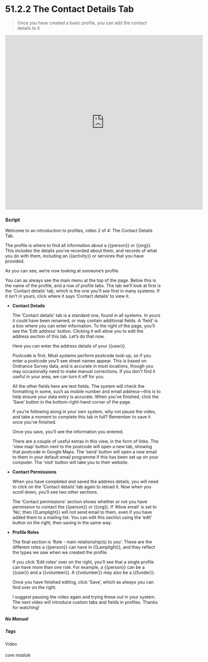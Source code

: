 # 51.2.2 The Contact Details Tab

> Once you have created a basic profile, you can add the contact details to it



<iframe width="640" height="564" src="https://player.vimeo.com/video/279238850" frameborder="0" allowFullScreen mozallowfullscreen webkitAllowFullScreen></iframe>

### Script

Welcome to an introduction to profiles, video 2 of 4: The Contact Details Tab.

The profile is where to find all information about a {{person}} or {{org}}. This includes the details you’ve recorded about them, and records of what you do with them, including an {{activity}} or services that you have provided.

As you can see, we’re now looking at someone’s profile.

You can as always see the main menu at the top of the page. Below this is the name of the profile, and a row of profile tabs.
The tab we’ll look at first is the ‘Contact details’ tab, which is the one you’ll see first in many systems. If it isn’t in yours, click where it says ‘Contact details’ to view it.

- **Contact Details**

   The ‘Contact details’ tab is a standard one, found in all systems. In yours it could have been renamed, or may contain additional fields. A ‘field’ is a box where you can enter information. To the right of the page, you’ll see the ‘Edit address’ button. Clicking it will allow you to edit the address section of this tab. Let’s do that now.

   Here you can enter the address details of your {{user}}. 

   Postcode is first. Most systems perform postcode look-up, so if you enter a postcode you’ll see street names appear. This is based on Ordnance Survey data, and is accurate in most locations, though you may occasionally need to make manual corrections. If you don’t find it useful in your area, we can turn it off for you.

   All the other fields here are text fields. The system will check the formatting in some, such as mobile number and email address—this is to help ensure your data entry is accurate. When you’ve finished, click the ‘Save’ button in the bottom-right-hand corner of the page.  
   
   If you’re following along in your own system, why not pause the video, and take a moment to complete this tab in full? Remember to save it once you’ve finished.

   Once you save, you’ll see the information you entered.

   There are a couple of useful extras in this view, in the form of links. The ‘view map’ button next to the postcode will open a new tab, showing that postcode in Google Maps. The ‘send’ button will open a new email to them in your default email programme if this has been set up on your computer. The ‘visit’ button will take you to their website.

- **Contact Permissions**

   When you have completed and saved the address details, you will need to click on the ‘Contact details’ tab again to reload it. Now when you scroll down, you’ll see two other sections.

   The ‘Contact permissions’ section shows whether or not you have permission to contact the {{person}} or {{org}}. If ‘Allow email’ is set to ‘No’, then {{Lamplight}} will not send email to them, even if you have added them to a mailing list. You can edit this section using the ‘edit’ button on the right, then saving in the same way.

- **Profile Roles**

   The final section is ‘Role - main relationship(s) to you’. These are the different roles a {{person}} can have in {{Lamplight}}, and they reflect the types we saw when we created the profile.

   If you click ‘Edit roles’ over on the right, you’ll see that a single profile can have more than one role. For example, a {{person}} can be a {{user}}
   and a {{volunteer}}. A {{volunteer}} may also be a {{funder}}. 

   Once you have finished editing, click ‘Save’, which as always you can find over on the right. 

   I suggest pausing the video again and trying these out in your system. The next video will introduce custom tabs and fields in profiles. Thanks for watching!


##### No Manual

##### Tags
Video

###### core module
